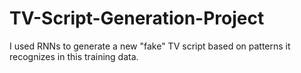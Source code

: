 # TV-Script-Generation-Project
I used RNNs to generate a new "fake"  TV script based on patterns it recognizes in this training data.
